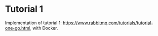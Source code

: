 # Tutorial 1
Implementation of tutorial 1: https://www.rabbitmq.com/tutorials/tutorial-one-go.html, with Docker.